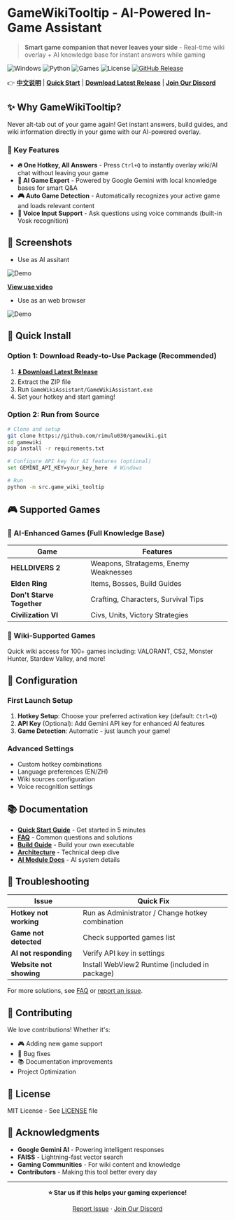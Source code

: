 # GameWikiTooltip - AI-Powered In-Game Assistant 

> **Smart game companion that never leaves your side** - Real-time wiki overlay + AI knowledge base for instant answers while gaming

![Windows](https://img.shields.io/badge/Platform-Windows%2010%2F11-blue?logo=windows)
![Python](https://img.shields.io/badge/Python-3.8%2B-green?logo=python)
![Games](https://img.shields.io/badge/AI%20Games-4%20Supported-orange?logo=gamepad)
![License](https://img.shields.io/badge/License-MIT-yellow)
[![GitHub Release](https://img.shields.io/github/v/release/rimulu030/gamewiki?include_prereleases)](https://github.com/rimulu030/gamewiki/releases)

👉 **[中文说明](README.zh-CN.md)** | **[Quick Start](#-quick-install)** | **[Download Latest Release](https://github.com/rimulu030/gamewiki/releases/latest)** |  **[Join Our Discord](https://discord.gg/WdZVcnQ2)**

## ✨ Why GameWikiTooltip?

Never alt-tab out of your game again! Get instant answers, build guides, and wiki information directly in your game with our AI-powered overlay.

### 🎯 Key Features

- **🔥 One Hotkey, All Answers** - Press `Ctrl+Q` to instantly overlay wiki/AI chat without leaving your game
- **🤖 AI Game Expert** - Powered by Google Gemini with local knowledge bases for smart Q&A
- **🎮 Auto Game Detection** - Automatically recognizes your active game and loads relevant content
- **💬 Voice Input Support** - Ask questions using voice commands (built-in Vosk recognition)

## 📸 Screenshots
- Use as AI assitant

![Demo](data/demo1.gif)

**[View use video](https://your-video-or-doc-link)**

- Use as an web browser

![Demo](data/demo2.gif)


## 🚀 Quick Install

### Option 1: Download Ready-to-Use Package (Recommended)
1. **[⬇️ Download Latest Release](https://github.com/rimulu030/gamewiki/releases/download/v1.0.0/GameWikiAssistant_Portable_onedir.zip)**
2. Extract the ZIP file
3. Run `GameWikiAssistant/GameWikiAssistant.exe`
4. Set your hotkey and start gaming!

### Option 2: Run from Source
```bash
# Clone and setup
git clone https://github.com/rimulu030/gamewiki.git
cd gamewiki
pip install -r requirements.txt

# Configure API key for AI features (optional)
set GEMINI_API_KEY=your_key_here  # Windows

# Run
python -m src.game_wiki_tooltip
```

## 🎮 Supported Games

### 🤖 AI-Enhanced Games (Full Knowledge Base)
| Game | Features |
|------|----------|
| **HELLDIVERS 2** | Weapons, Stratagems, Enemy Weaknesses |
| **Elden Ring** | Items, Bosses, Build Guides |
| **Don't Starve Together** | Crafting, Characters, Survival Tips |
| **Civilization VI** | Civs, Units, Victory Strategies |

### 📖 Wiki-Supported Games
Quick wiki access for 100+ games including: VALORANT, CS2, Monster Hunter, Stardew Valley, and more!

## 🔧 Configuration

### First Launch Setup
1. **Hotkey Setup**: Choose your preferred activation key (default: `Ctrl+Q`)
2. **API Key** (Optional): Add Gemini API key for enhanced AI features
3. **Game Detection**: Automatic - just launch your game!

### Advanced Settings
- Custom hotkey combinations
- Language preferences (EN/ZH)
- Wiki sources configuration
- Voice recognition settings

## 📚 Documentation

- **[Quick Start Guide](docs/QUICKSTART.md)** - Get started in 5 minutes
- **[FAQ](docs/FAQ.md)** - Common questions and solutions
- **[Build Guide](docs/BUILD.md)** - Build your own executable
- **[Architecture](docs/ARCHITECTURE.md)** - Technical deep dive
- **[AI Module Docs](src/game_wiki_tooltip/ai/README.md)** - AI system details

## 🐛 Troubleshooting

| Issue                   | Quick Fix |
|-------------------------|-----------|
| **Hotkey not working**  | Run as Administrator / Change hotkey combination |
| **Game not detected**   | Check supported games list|
| **AI not responding**   | Verify API key in settings |
| **Website not showing** | Install WebView2 Runtime (included in package) |

For more solutions, see [FAQ](docs/FAQ.md) or [report an issue](https://github.com/rimulu030/gamewiki/issues).

## 🤝 Contributing

We love contributions! Whether it's:
- 🎮 Adding new game support
- 🐛 Bug fixes
- 📚 Documentation improvements
- Project Optimization

## 📄 License

MIT License - See [LICENSE](LICENSE) file

## 🙏 Acknowledgments

- **Google Gemini AI** - Powering intelligent responses
- **FAISS** - Lightning-fast vector search
- **Gaming Communities** - For wiki content and knowledge
- **Contributors** - Making this tool better every day

---

<div align="center">

**⭐ Star us if this helps your gaming experience!**

[Report Issue](https://github.com/rimulu030/gamewiki/issues) · [Join Our Discord](https://discord.gg/WdZVcnQ2)

</div>